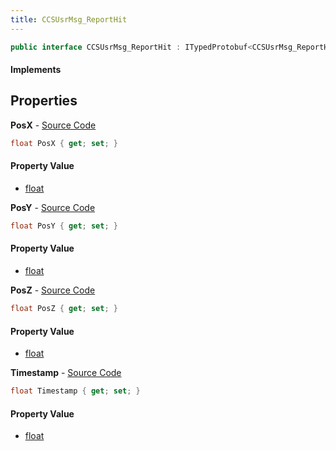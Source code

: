 ```yaml
---
title: CCSUsrMsg_ReportHit
---
```


```csharp
public interface CCSUsrMsg_ReportHit : ITypedProtobuf<CCSUsrMsg_ReportHit>, INativeHandle, INetMessage<CCSUsrMsg_ReportHit>, IDisposable
```

#### Implements

## Properties

**PosX** - [Source Code](https://github.com/swiftly-solution/swiftlys2/blob/main/managed/src/SwiftlyS2.Generated/Protobufs/Interfaces/CCSUsrMsg_ReportHit.cs#L18)

```csharp
float PosX { get; set; }
```

#### Property Value

- [float](https://learn.microsoft.com/dotnet/api/system.single)

**PosY** - [Source Code](https://github.com/swiftly-solution/swiftlys2/blob/main/managed/src/SwiftlyS2.Generated/Protobufs/Interfaces/CCSUsrMsg_ReportHit.cs#L21)

```csharp
float PosY { get; set; }
```

#### Property Value

- [float](https://learn.microsoft.com/dotnet/api/system.single)

**PosZ** - [Source Code](https://github.com/swiftly-solution/swiftlys2/blob/main/managed/src/SwiftlyS2.Generated/Protobufs/Interfaces/CCSUsrMsg_ReportHit.cs#L27)

```csharp
float PosZ { get; set; }
```

#### Property Value

- [float](https://learn.microsoft.com/dotnet/api/system.single)

**Timestamp** - [Source Code](https://github.com/swiftly-solution/swiftlys2/blob/main/managed/src/SwiftlyS2.Generated/Protobufs/Interfaces/CCSUsrMsg_ReportHit.cs#L24)

```csharp
float Timestamp { get; set; }
```

#### Property Value

- [float](https://learn.microsoft.com/dotnet/api/system.single)

